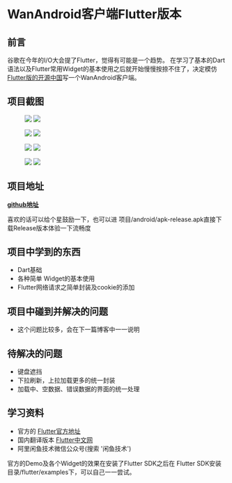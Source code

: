# WanAndroid客户端Flutter版本

## 前言

谷歌在今年的I/O大会提了Flutter，觉得有可能是一个趋势。 在学习了基本的Dart语法以及Flutter常用Widget的基本使用之后就开始慢慢按捺不住了，决定模仿[Flutter版的开源中国](https://github.com/yubo725/FlutterOSC)写一个WanAndroid客户端。



##  项目截图

<figure >
    <img src="https://user-gold-cdn.xitu.io/2018/6/11/163ee3b7772d26e5?w=720&h=1440&f=webp&s=52674">
    <img src="https://user-gold-cdn.xitu.io/2018/6/11/163ee3b777504412?w=720&h=1440&f=webp&s=47836">
</figure>

<figure >
    <img src="https://user-gold-cdn.xitu.io/2018/6/11/163ee3b777c320c4?w=720&h=1440&f=webp&s=56656">
    <img src="https://user-gold-cdn.xitu.io/2018/6/11/163ee3b777dbe402?w=720&h=1440&f=webp&s=71972">
</figure>
<figure >
    <img src="https://user-gold-cdn.xitu.io/2018/6/11/163ee3b7788f07f6?w=720&h=1440&f=webp&s=92310">
    <img src="https://user-gold-cdn.xitu.io/2018/6/11/163ee3b778c2e995?w=720&h=1440&f=webp&s=51874">
</figure>
<figure >
    <img src="https://user-gold-cdn.xitu.io/2018/6/11/163ee3b7ad8c2f78?w=720&h=1440&f=webp&s=45452">
    <img src="https://user-gold-cdn.xitu.io/2018/6/11/163ee3b7b8092343?w=720&h=1440&f=webp&s=16798">
</figure>


## 项目地址

[**github地址** ](https://github.com/canhuah/WanAndroid)

喜欢的话可以给个星鼓励一下，也可以进 项目/android/apk-release.apk直接下载Release版本体验一下流畅度

## 项目中学到的东西

- Dart基础
- 各种简单 Widget的基本使用
- Flutter网络请求之简单封装及cookie的添加


##  项目中碰到并解决的问题

- 这个问题比较多，会在下一篇博客中一一说明

## 待解决的问题

- 键盘遮挡
- 下拉刷新，上拉加载更多的统一封装
- 加载中、空数据、错误数据的界面的统一处理


##  学习资料
- 官方的 [Flutter官方地址](https://flutter.io/get-started/install/)
- 国内翻译版本 [Flutter中文网](https://flutter.io/get-started/install/)
- 阿里闲鱼技术微信公众号(搜索 '闲鱼技术')

官方的Demo及各个Widget的效果在安装了Flutter SDK之后在  Flutter SDK安装目录/flutter/examples下，可以自己一一尝试。